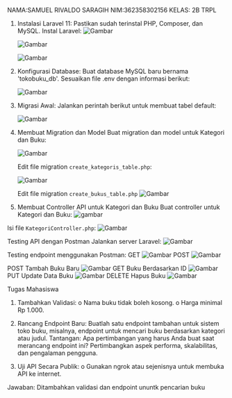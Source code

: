 NAMA:SAMUEL RIVALDO SARAGIH
NIM:362358302156
KELAS: 2B TRPL


1. Instalasi Laravel 11:
   Pastikan sudah terinstal PHP, Composer, dan MySQL.
   Instal Laravel:
   ![Gambar](image.png)

   ![Gambar](image-1.png)

   ![Gambar](image-2.png)

2. Konfigurasi Database:
   Buat database MySQL baru bernama 'tokobuku_db'.
   Sesuaikan file .env dengan informasi berikut:

   ![Gambar](image-3.png)

3. Migrasi Awal:
   Jalankan perintah berikut untuk membuat tabel default:

   ![Gambar](image-4.png)

4. Membuat Migration dan Model
   Buat migration dan model untuk Kategori dan Buku:

   ![Gambar](image-5.png)

    Edit file migration `create_kategoris_table.php`:

   ![Gambar](image-6.png)

    Edit file migration `create_bukus_table.php`
   ![Gambar](image-7.png)

 5. Membuat Controller API untuk Kategori dan Buku
  Buat controller untuk Kategori dan Buku:
  ![gambar](image-8.png)

  Isi file `KategoriController.php`:
  ![Gambar](image-9.png)

  Testing API dengan Postman
  Jalankan server Laravel:
  ![Gambar](image-10.png)

  Testing endpoint menggunakan Postman:
  GET
  ![Gambar](image-11.png)
  POST
  ![Gambar](image-12.png)

POST Tambah Buku Baru
![Gambar](image-13.png)
GET Buku Berdasarkan ID
![Gambar](image-14.png)
PUT Update Data Buku
![Gambar](image-15.png)
DELETE Hapus Buku
![Gambar](image-16.png)


Tugas Mahasiswa
1.	Tambahkan Validasi:
o	Nama buku tidak boleh kosong.
o	Harga minimal Rp 1.000.

2.	Rancang Endpoint Baru:
Buatlah satu endpoint tambahan untuk sistem toko buku, misalnya, endpoint untuk mencari buku berdasarkan kategori atau judul. Tantangan: Apa pertimbangan yang harus Anda buat saat merancang endpoint ini? Pertimbangkan aspek performa, skalabilitas, dan pengalaman pengguna.

3.	Uji API Secara Publik:
o	Gunakan ngrok atau sejenisnya untuk membuka API ke internet.

Jawaban:
Ditambahkan validasi dan endpoint ununtk pencarian buku


